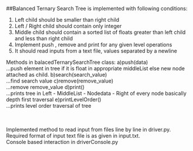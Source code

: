 ##Balanced Ternary Search Tree is implemented with following conditions:
1. Left child should be smaller than right child
2. Left / Right child should contain only integer
3. Middle child should contain a sorted list of floats greater than left child and less than right child
4. Implement push , remove and print for any given level operations
5. It should read inputs from a text file, values separated by a newline

Methods in balacedTernarySearchTree class:
a)push(data) <br/>
...push element in tree if it is float in appropriate middleList else new node attached as child.
b)search(search_value)<br/>
...find search value
c)remove(remove_value)<br/>
...remove remove_value
d)print()<br/>
...prints tree in Left - MiddleList - Nodedata - Right of every node basically depth first traversal
e)printLevelOrder()<br/>
...prints level order traversal of tree

<br/><br/>
Implemented method to read input from files line by line in driver.py.<br/>
Required format of input text file is as given in input.txt.<br/>
Console based interaction in driverConsole.py
